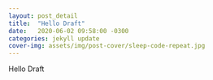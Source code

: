 ```yaml
---
layout: post_detail
title:  "Hello Draft"
date:   2020-06-02 09:58:00 -0300
categories: jekyll update
cover-img: assets/img/post-cover/sleep-code-repeat.jpg
---
```

Hello Draft